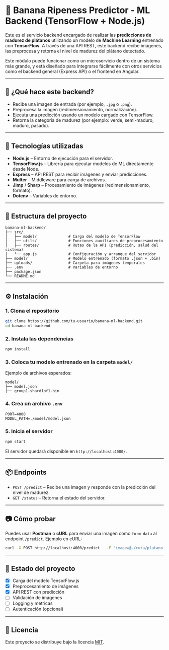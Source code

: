 
# 🍌 Banana Ripeness Predictor - ML Backend (TensorFlow + Node.js)

Este es el servicio backend encargado de realizar las **predicciones de madurez de plátanos** utilizando un modelo de **Machine Learning** entrenado con **TensorFlow**. A través de una API REST, este backend recibe imágenes, las preprocesa y retorna el nivel de madurez del plátano detectado.

Este módulo puede funcionar como un microservicio dentro de un sistema más grande, y está diseñado para integrarse fácilmente con otros servicios como el backend general (Express API) o el frontend en Angular.

---

## 🧠 ¿Qué hace este backend?

- Recibe una imagen de entrada (por ejemplo, `.jpg` o `.png`).
- Preprocesa la imagen (redimensionamiento, normalización).
- Ejecuta una predicción usando un modelo cargado con TensorFlow.
- Retorna la categoría de madurez (por ejemplo: verde, semi-maduro, maduro, pasado).

---

## 🚀 Tecnologías utilizadas

- **Node.js** – Entorno de ejecución para el servidor.
- **TensorFlow.js** – Librería para ejecutar modelos de ML directamente desde Node.
- **Express** – API REST para recibir imágenes y enviar predicciones.
- **Multer** – Middleware para carga de archivos.
- **Jimp** / **Sharp** – Procesamiento de imágenes (redimensionamiento, formato).
- **Dotenv** – Variables de entorno.

---

## 📁 Estructura del proyecto

```
banana-ml-backend/
├── src/
│   ├── model/              # Carga del modelo de TensorFlow
│   ├── utils/              # Funciones auxiliares de preprocesamiento
│   ├── routes/             # Rutas de la API (predicción, salud del sistema)
│   └── app.js              # Configuración y arranque del servidor
├── model/                  # Modelo entrenado (formato .json + .bin)
├── uploads/                # Carpeta para imágenes temporales
├── .env                    # Variables de entorno
├── package.json
└── README.md
```

---

## ⚙️ Instalación

### 1. Clona el repositorio

```bash
git clone https://github.com/tu-usuario/banana-ml-backend.git
cd banana-ml-backend
```

### 2. Instala las dependencias

```bash
npm install
```

### 3. Coloca tu modelo entrenado en la carpeta `model/`

Ejemplo de archivos esperados:

```
model/
├── model.json
├── group1-shard1of1.bin
```

### 4. Crea un archivo `.env`

```env
PORT=4000
MODEL_PATH=./model/model.json
```

### 5. Inicia el servidor

```bash
npm start
```

El servidor quedará disponible en `http://localhost:4000/`.

---

## 📦 Endpoints

- `POST /predict` – Recibe una imagen y responde con la predicción del nivel de madurez.
- `GET /status` – Retorna el estado del servidor.

---

## 📷 Cómo probar

Puedes usar **Postman** o **cURL** para enviar una imagen como `form-data` al endpoint `/predict`. Ejemplo en cURL:

```bash
curl -X POST http://localhost:4000/predict   -F "image=@./ruta/platano.jpg"
```

---

## 📝 Estado del proyecto

- [x] Carga del modelo TensorFlow.js
- [x] Preprocesamiento de imágenes
- [x] API REST con predicción
- [ ] Validación de imágenes
- [ ] Logging y métricas
- [ ] Autenticación (opcional)

---

## 📄 Licencia

Este proyecto se distribuye bajo la licencia [MIT](LICENSE).
